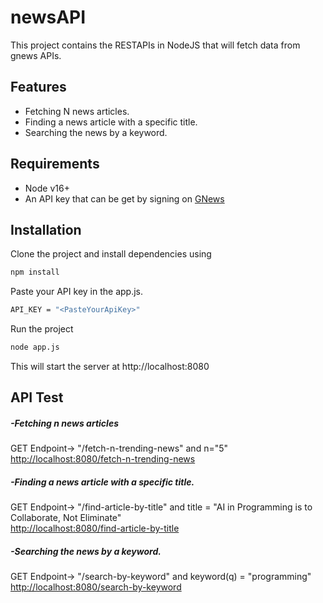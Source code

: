 # newsAPI

This project contains the RESTAPIs in NodeJS that will fetch data from gnews APIs.


## Features

- Fetching N news articles. 
- Finding a news article with a specific title. 
- Searching the news by a keyword.

## Requirements
- Node v16+
- An API key that can be get by signing on [GNews](https://gnews.io/)

## Installation

Clone the project and install dependencies using
```sh
npm install
```

Paste your API key in the app.js.
```sh
API_KEY = "<PasteYourApiKey>"
```

Run the project
```sh
node app.js
```

This will start the server at http://localhost:8080

## API Test
##### -Fetching n news articles
GET Endpoint-> "/fetch-n-trending-news" and n="5"      <br>
[http://localhost:8080/fetch-n-trending-news](http://localhost:8080/fetch-n-trending-news?n=5) 


##### -Finding a news article with a specific title. 
GET Endpoint-> "/find-article-by-title" and title = "AI in Programming is to Collaborate, Not Eliminate" <br>
[http://localhost:8080/find-article-by-title](http://localhost:8080/find-article-by-title?title=AI%20in%20Programming%20is%20to%20Collaborate,%20Not%20Eliminate)


##### -Searching the news by a keyword.
GET Endpoint-> "/search-by-keyword" and keyword(q) = "programming" <br>
[http://localhost:8080/search-by-keyword](http://localhost:8080/search-by-keyword?q=programming)

